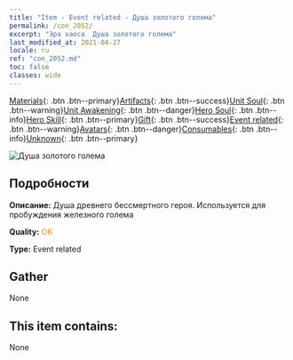 ```yaml
---
title: "Item - Event related - Душа золотого голема"
permalink: /con_2052/
excerpt: "Эра хаоса  Душа золотого голема"
last_modified_at: 2021-04-27
locale: ru
ref: "con_2052.md"
toc: false
classes: wide
---
```

 [Materials](/ItemsRU/){: .btn .btn--primary}[Artifacts](/ItemsRU/Artifacts/){: .btn .btn--success}[Unit Soul](/ItemsRU/UnitSoul/){: .btn .btn--warning}[Unit Awakening](/ItemsRU/UnitAwakening/){: .btn .btn--danger}[Hero Soul](/ItemsRU/HeroSoul/){: .btn .btn--info}[Hero Skill](/ItemsRU/HeroSkill/){: .btn .btn--primary}[Gift](/ItemsRU/Gift/){: .btn .btn--success}[Event related](/ItemsRU/Events/){: .btn .btn--warning}[Avatars](/ItemsRU/Avatars/){: .btn .btn--danger}[Consumables](/ItemsRU/Consumables/){: .btn .btn--info}[Unknown](/ItemsRU/Unknown/){: .btn .btn--primary}

 ![Душа золотого голема](/images/t/juexing_603.jpg)

## Подробности
 **Описание:** Душа древнего бессмертного героя. Используется для пробуждения железного голема

 **Quality:** <span style="color: #FF8C00">OK</span>

 **Type:** Event related

## Gather

  None

## This item contains:

  None

